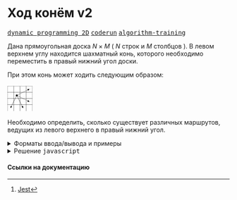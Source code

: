 # Ход конём v2

[<kbd>dynamic programming 2D</kbd>](https://youtube.com/live/U8gzm92fprI)
[<kbd>coderun</kbd>](https://coderun.yandex.ru/problem/knights-move-2)
[<kbd>algorithm-training</kbd>](https://contest.yandex.ru/contest/45469/problems/26/)

Дана прямоугольная доска $N × M$ ( $N$ строк и $M$ столбцов ). В левом верхнем углу находится шахматный конь, которого необходимо переместить в правый нижний угол доски.

При этом конь может ходить следующим образом:

![Конь ходит влево вниз по 4-м направлениям](./statement-image.jpg)

Необходимо определить, сколько существует различных маршрутов, ведущих из левого верхнего в правый нижний угол.

<details>
<summary>Форматы ввода/вывода и примеры</summary>

## Формат ввода

Входной файл содержит два натуральных числа $N$ и $M$ $( 1 \leq N, M \leq 50)$.

## Формат вывода

В выходной файл выведите единственное число — количество способов добраться конём до правого нижнего угла доски.

### Пример 1

<table width = "100%">
<tr>
<th>Ввод</th> <th>Вывод</th>
</tr>
<tr valign="top">
<td><pre>
<code>4 4
</code></pre></td>
<td><pre>
<code>2
</code></pre></td>
</tr>
</table>

### Пример 2

<table width = "100%">
<tr>
<th>Ввод</th> <th>Вывод</th>
</tr>
<tr valign="top">
<td><pre>
<code>2 3
</code></pre></td>
<td><pre>
<code>1
</code></pre></td>
</tr>
</table>

</details>

<details>
<summary>Решение <kbd>javascript</kbd></summary>

### 1. Установка зависимостей

```bash
npm install             # Установка зависимостей
```

### 2. Запуск тестирования решения в среде Jest[^1]

```bash
npm run test            # Unit-тестирование
```

</details>

#### Ссылки на документацию

[^1]: [Jest](https://jestjs.io/docs/getting-started)
